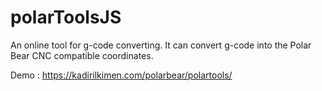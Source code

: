 # polarToolsJS
An online tool for g-code converting. It can convert g-code into the Polar Bear CNC compatible  coordinates.

Demo : https://kadirilkimen.com/polarbear/polartools/
